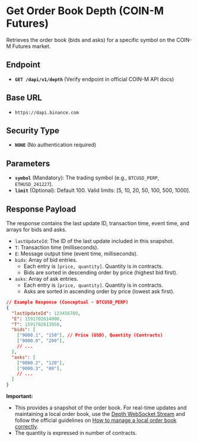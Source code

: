 # Get Order Book Depth (COIN-M Futures)

Retrieves the order book (bids and asks) for a specific symbol on the COIN-M Futures market.

## Endpoint

*   **`GET /dapi/v1/depth`** (Verify endpoint in official COIN-M API docs)

## Base URL

*   `https://dapi.binance.com`

## Security Type

*   **`NONE`** (No authentication required)

## Parameters

*   **`symbol`** (Mandatory): The trading symbol (e.g., `BTCUSD_PERP`, `ETHUSD_241227`).
*   **`limit`** (Optional): Default 100. Valid limits: [5, 10, 20, 50, 100, 500, 1000].

## Response Payload

The response contains the last update ID, transaction time, event time, and arrays for bids and asks.

*   `lastUpdateId`: The ID of the last update included in this snapshot.
*   `T`: Transaction time (milliseconds).
*   `E`: Message output time (event time, milliseconds).
*   `bids`: Array of bid entries.
    *   Each entry is `[price, quantity]`. Quantity is in contracts.
    *   Bids are sorted in descending order by price (highest bid first).
*   `asks`: Array of ask entries.
    *   Each entry is `[price, quantity]`. Quantity is in contracts.
    *   Asks are sorted in ascending order by price (lowest ask first).

```json
// Example Response (Conceptual - BTCUSD_PERP)
{
  "lastUpdateId": 123456789,
  "E": 1591702614000,
  "T": 1591702613950,
  "bids": [
    ["9000.1", "150"], // Price (USD), Quantity (Contracts)
    ["9000.0", "200"],
    // ...
  ],
  "asks": [
    ["9000.2", "120"],
    ["9000.3", "80"],
    // ...
  ]
}
```

**Important:**
*   This provides a snapshot of the order book. For real-time updates and maintaining a local order book, use the [Depth WebSocket Stream](./../websocket/coin-m-futures.md) and follow the official guidelines on [How to manage a local order book correctly](https://developers.binance.com/docs/derivatives/coin-margined-futures/websocket-market-streams/How-to-manage-a-local-order-book-correctly).
*   The quantity is expressed in number of contracts. 